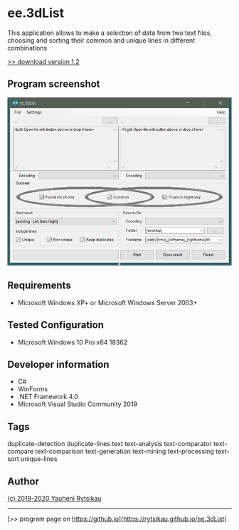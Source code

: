 # ee.3dList
This application allows to make a selection of data from two text files, choosing and sorting their common and unique lines in different combinations

[>> download version 1.2](https://github.com/rytsikau/ee.3dList/raw/master/ee.3dList_1.2.zip)

## Program screenshot
<img src="https://raw.githubusercontent.com/rytsikau/ee.3dList/master/Program%20screenshot.png">

## Requirements
* Microsoft Windows XP+ or Microsoft Windows Server 2003+

## Tested Configuration
* Microsoft Windows 10 Pro x64 18362

## Developer information
* C#
* WinForms
* .NET Framework 4.0
* Microsoft Visual Studio Community 2019

## Tags
duplicate-detection duplicate-lines text text-analysis text-comparator text-compare text-comparison text-generation text-mining text-processing text-sort unique-lines

## Author
[(c) 2019-2020 Yauheni Rytsikau](mailto:y.rytsikau@gmail.com)

---
[>> program page on https://github.io](https://rytsikau.github.io/ee.3dList)
